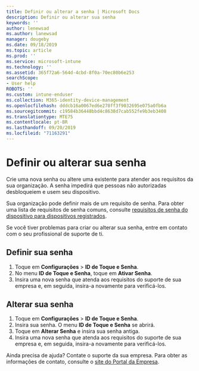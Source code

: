 ```yaml
---
title: Definir ou alterar a senha | Microsoft Docs
description: Definir ou alterar sua senha
keywords: ''
author: lenewsad
ms.author: lanewsad
manager: dougeby
ms.date: 09/18/2019
ms.topic: article
ms.prod: ''
ms.service: microsoft-intune
ms.technology: ''
ms.assetid: 365f72a6-564d-4cbd-8f0a-70ec80b6e253
searchScope:
- User help
ROBOTS: ''
ms.custom: intune-enduser
ms.collection: M365-identity-device-management
ms.openlocfilehash: dddcb16a0067ed6e278ff3f9032695e075a0fb6a
ms.sourcegitcommit: c19584b36448bbd4c8638d7cab552fe9b3eb3408
ms.translationtype: MTE75
ms.contentlocale: pt-BR
ms.lasthandoff: 09/20/2019
ms.locfileid: "71163291"
---
```

# <a name="set-or-change-your-passcode"></a>Definir ou alterar sua senha

Crie uma nova senha ou altere uma existente para atender aos requisitos da sua organização. A senha impedirá que pessoas não autorizadas desbloqueiem e usem seu dispositivo. 

Sua organização pode definir mais de um requisito de senha. Para obter uma lista de requisitos de senha comuns, consulte [requisitos de senha do dispositivo para dispositivos registrados](password-does-not-meet-it-administrator-requirements.md).  

Se você tiver problemas para criar ou alterar sua senha, entre em contato com o seu profissional de suporte de ti.  


## <a name="set-your-passcode"></a>Definir sua senha

1. Toque em **Configurações** > **ID de Toque e Senha**.
2. No menu **ID de Toque e Senha**, toque em **Ativar Senha**.
3. Insira uma nova senha que atenda aos requisitos do suporte de sua empresa e, em seguida, insira-a novamente para verificá-los.

## <a name="change-your-passcode"></a>Alterar sua senha

1. Toque em **Configurações** > **ID de Toque e Senha**.
2. Insira sua senha. O menu **ID de Toque e Senha** se abrirá.
2. Toque em **Alterar Senha** e insira sua senha antiga.
3. Insira uma nova senha que atenda aos requisitos do suporte de sua empresa e, em seguida, insira-a novamente para verificá-los.

Ainda precisa de ajuda? Contate o suporte da sua empresa. Para obter as informações de contato, consulte o [site do Portal da Empresa](https://go.microsoft.com/fwlink/?linkid=2010980).

